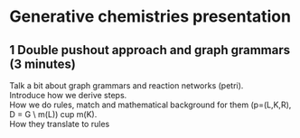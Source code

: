 # Generative chemistries presentation
## 1 Double pushout approach and graph grammars (3 minutes)
Talk a bit about graph grammars and reaction networks (petri).\
Introduce how we derive steps.\
How we do rules, match and mathematical background for them (p=(L,K,R), D = G \\ m(L)) cup m(K).\
How they translate to rules